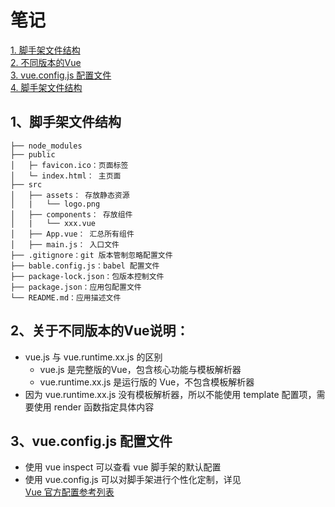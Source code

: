# 笔记
<style>
  a {display:block;}
</style>

<a href ="#C1"> 1. 脚手架文件结构</a>
<a href ="#C2"> 2. 不同版本的Vue</a>
<a href ="#C3"> 3. vue.config.js 配置文件</a>
<a href ="#C4"> 4. 脚手架文件结构</a>

## <a id="C1">1、脚手架文件结构</a>
    ├── node_modules
    ├── public
    │   ├─ favicon.ico：页面标签
    │   └─ index.html： 主页面
    ├── src
    │   ├── assets： 存放静态资源
    │   |   └── logo.png 
    │   ├── components： 存放组件
    │   |   └── xxx.vue
    │   ├── App.vue： 汇总所有组件
    │   ├── main.js： 入口文件
    ├── .gitignore：git 版本管制忽略配置文件
    ├── bable.config.js：babel 配置文件
    ├── package-lock.json：包版本控制文件
    ├── package.json：应用包配置文件
    └── README.md：应用描述文件

## <a id="C2">2、关于不同版本的Vue说明：</a>
- vue.js 与 vue.runtime.xx.js 的区别
  - vue.js 是完整版的Vue，包含核心功能与模板解析器
  - vue.runtime.xx.js 是运行版的 Vue，不包含模板解析器
- 因为 vue.runtime.xx.js 没有模板解析器，所以不能使用 template 配置项，需要使用 render 函数指定具体内容

## <a id="C3">3、vue.config.js 配置文件</a>
- 使用 vue inspect 可以查看 vue 脚手架的默认配置
- 使用 vue.config.js 可以对脚手架进行个性化定制，详见[Vue 官方配置参考列表](https://cli.vuejs.org/zh/config/)

##